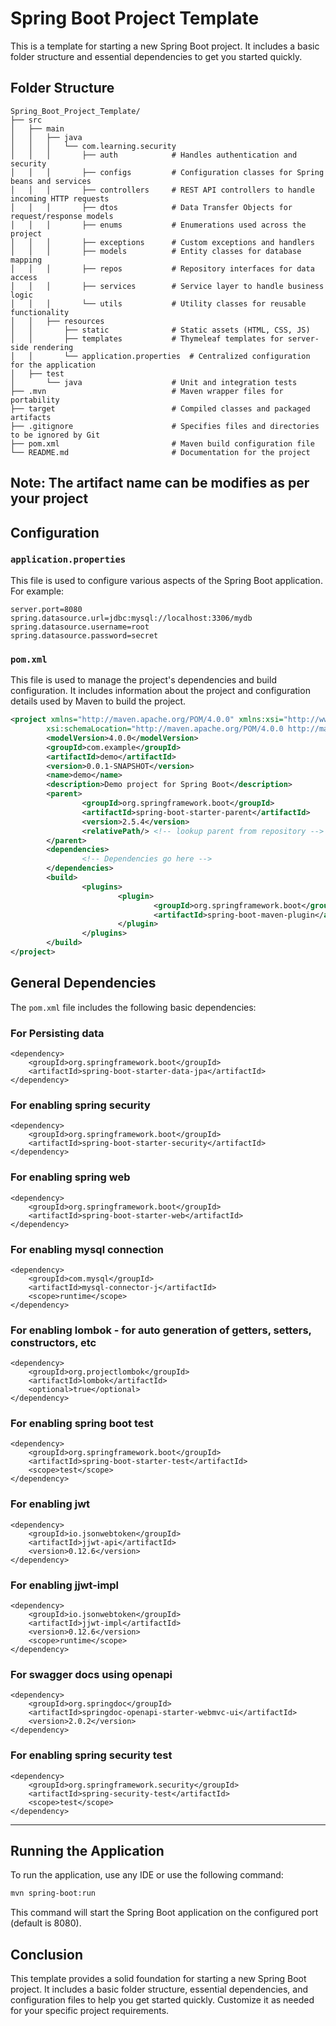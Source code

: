 # Spring Boot Project Template

This is a template for starting a new Spring Boot project. It includes a basic folder structure and essential dependencies to get you started quickly.

## Folder Structure

```
Spring_Boot_Project_Template/
├── src
│   ├── main
│   │   ├── java
│   │   │   └── com.learning.security
│   │   │       ├── auth            # Handles authentication and security
│   │   │       ├── configs         # Configuration classes for Spring beans and services
│   │   │       ├── controllers     # REST API controllers to handle incoming HTTP requests
│   │   │       ├── dtos            # Data Transfer Objects for request/response models
│   │   │       ├── enums           # Enumerations used across the project
│   │   │       ├── exceptions      # Custom exceptions and handlers
│   │   │       ├── models          # Entity classes for database mapping
│   │   │       ├── repos           # Repository interfaces for data access
│   │   │       ├── services        # Service layer to handle business logic
│   │   │       └── utils           # Utility classes for reusable functionality
│   │   ├── resources
│   │       ├── static              # Static assets (HTML, CSS, JS)
│   │       ├── templates           # Thymeleaf templates for server-side rendering
│   │       └── application.properties  # Centralized configuration for the application
│   ├── test
│       └── java                    # Unit and integration tests
├── .mvn                            # Maven wrapper files for portability
├── target                          # Compiled classes and packaged artifacts
├── .gitignore                      # Specifies files and directories to be ignored by Git
├── pom.xml                         # Maven build configuration file
└── README.md                       # Documentation for the project

```
Note: The artifact name can be modifies as per your project
---

## Configuration

### `application.properties`

This file is used to configure various aspects of the Spring Boot application. For example:

```properties
server.port=8080
spring.datasource.url=jdbc:mysql://localhost:3306/mydb
spring.datasource.username=root
spring.datasource.password=secret
```

### `pom.xml`

This file is used to manage the project's dependencies and build configuration. It includes information about the project and configuration details used by Maven to build the project.

```xml
<project xmlns="http://maven.apache.org/POM/4.0.0" xmlns:xsi="http://www.w3.org/2001/XMLSchema-instance"
        xsi:schemaLocation="http://maven.apache.org/POM/4.0.0 http://maven.apache.org/xsd/maven-4.0.0.xsd">
        <modelVersion>4.0.0</modelVersion>
        <groupId>com.example</groupId>
        <artifactId>demo</artifactId>
        <version>0.0.1-SNAPSHOT</version>
        <name>demo</name>
        <description>Demo project for Spring Boot</description>
        <parent>
                <groupId>org.springframework.boot</groupId>
                <artifactId>spring-boot-starter-parent</artifactId>
                <version>2.5.4</version>
                <relativePath/> <!-- lookup parent from repository -->
        </parent>
        <dependencies>
                <!-- Dependencies go here -->
        </dependencies>
        <build>
                <plugins>
                        <plugin>
                                <groupId>org.springframework.boot</groupId>
                                <artifactId>spring-boot-maven-plugin</artifactId>
                        </plugin>
                </plugins>
        </build>
</project>
```

## General Dependencies

The `pom.xml` file includes the following basic dependencies:



### For Persisting data

    <dependency>
		<groupId>org.springframework.boot</groupId>
		<artifactId>spring-boot-starter-data-jpa</artifactId>
	</dependency>

### For enabling spring security

    <dependency>
        <groupId>org.springframework.boot</groupId>
        <artifactId>spring-boot-starter-security</artifactId>
    </dependency>

### For enabling spring web

    <dependency>
        <groupId>org.springframework.boot</groupId>
        <artifactId>spring-boot-starter-web</artifactId>
    </dependency>

### For enabling mysql connection

    <dependency>
        <groupId>com.mysql</groupId>
        <artifactId>mysql-connector-j</artifactId>
        <scope>runtime</scope>
    </dependency>

### For enabling lombok - for auto generation of getters, setters, constructors, etc

    <dependency>
        <groupId>org.projectlombok</groupId>
        <artifactId>lombok</artifactId>
        <optional>true</optional>
    </dependency>   

### For enabling spring boot test

    <dependency>
        <groupId>org.springframework.boot</groupId>
        <artifactId>spring-boot-starter-test</artifactId>
        <scope>test</scope>
    </dependency>

### For enabling jwt

    <dependency>
        <groupId>io.jsonwebtoken</groupId>
        <artifactId>jjwt-api</artifactId>
        <version>0.12.6</version>
    </dependency>

### For enabling jjwt-impl

    <dependency>
        <groupId>io.jsonwebtoken</groupId>
        <artifactId>jjwt-impl</artifactId>
        <version>0.12.6</version>
        <scope>runtime</scope>
    </dependency>

### For swagger docs using openapi

    <dependency>
        <groupId>org.springdoc</groupId>
        <artifactId>springdoc-openapi-starter-webmvc-ui</artifactId>
        <version>2.0.2</version>
    </dependency>

### For enabling spring security test

    <dependency>
        <groupId>org.springframework.security</groupId>
        <artifactId>spring-security-test</artifactId>
        <scope>test</scope>
    </dependency>
---


## Running the Application

To run the application, use any IDE or use the following command:

```bash
mvn spring-boot:run
```

This command will start the Spring Boot application on the configured port (default is 8080).

## Conclusion

This template provides a solid foundation for starting a new Spring Boot project. It includes a basic folder structure, essential dependencies, and configuration files to help you get started quickly. Customize it as needed for your specific project requirements.